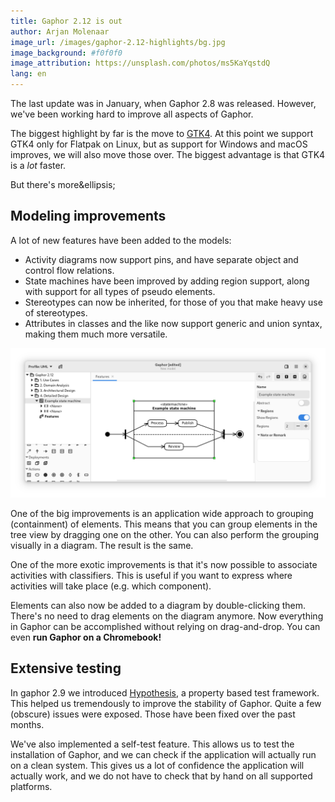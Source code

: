```yaml
---
title: Gaphor 2.12 is out
author: Arjan Molenaar
image_url: /images/gaphor-2.12-highlights/bg.jpg
image_background: #f0f0f0
image_attribution: https://unsplash.com/photos/ms5KaYqstdQ
lang: en
---
```


The last update was in January, when Gaphor 2.8 was released. However, we've
been working hard to improve all aspects of Gaphor.

The biggest highlight by far is the move to [GTK4](https://gtk.org). At this
point we support GTK4 only for Flatpak on Linux, but as support for Windows and
macOS improves, we will also move those over. The biggest advantage is that GTK4
is a *lot* faster.

But there's more&ellipsis;

<!--break-->

## Modeling improvements

A lot of new features have been added to the models:

* Activity diagrams now support pins, and have separate object and control flow relations.
* State machines have been improved by adding region support, along with support for all types of pseudo elements.
* Stereotypes can now be inherited, for those of you that make heavy use of stereotypes.
* Attributes in classes and the like now support generic and union syntax, making them much more versatile.

![Improved state machines](/images/gaphor-2.12-highlights/state-machine.png)

One of the big improvements is an application wide approach to grouping
(containment) of elements. This means that you can group elements in the tree
view by dragging one on the other. You can also perform the grouping visually in
a diagram. The result is the same.

One of the more exotic improvements is that it's now possible to associate
activities with classifiers. This is useful if you want to express where
activities will take place (e.g. which component).

Elements can also now be added to a diagram by double-clicking them. There's no
need to drag elements on the diagram anymore. Now everything in Gaphor can be
accomplished without relying on drag-and-drop. You can even **run Gaphor on a Chromebook!**

## Extensive testing

In gaphor 2.9 we introduced [Hypothesis](https://hypothesis.works/), a property
based test framework. This helped us tremendously to improve the stability of
Gaphor. Quite a few (obscure) issues were exposed. Those have been fixed over
the past months.

We've also implemented a self-test feature. This allows us to test the
installation of Gaphor, and we can check if the application will actually run on
a clean system. This gives us a lot of confidence the application will actually
work, and we do not have to check that by hand on all supported platforms.
